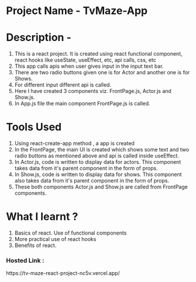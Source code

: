 # Project Name - TvMaze-App
# Description - 
  1. This is a react project. It is created using react functional component, react hooks like useState, useEffect, etc, api calls, css, etc
  2. This app calls apis when user gives input in the input text bar.
  3. There are two radio buttons given one is for Actor and another one is for Shows.
  4. For different input different api is called.
  5. Here I have created 3 components viz. FrontPage.js, Actor.js and Show.js.
  6. In App.js file the main component FrontPage.js is called.
# Tools Used
  1. Using react-create-app method , a app is created
  2. In the FrontPage, the main UI is created which shows some text and two radio buttons as mentioned above and api is called inside useEffect.
  3. In Actor.js, code is written to display data for actors. This component takes data from it's parent component in the form of props.
  4. In Show.js, code is written to display data for shows. This component also takes data from it's parent component in the form of props.
  5. These both components Actor.js and Show.js are called from FrontPage components.
# What I learnt ?
  1. Basics of react. Use of functional components
  2. More practical use of react hooks
  3. Benefits of react.
  
<h3> Hosted Link : </h3> https://tv-maze-react-project-nc5v.vercel.app/




























